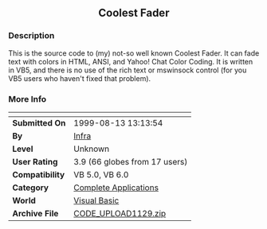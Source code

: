 ﻿<div align="center">

## Coolest Fader


</div>

### Description

This is the source code to (my) not-so well known Coolest Fader. It can fade text with colors in HTML, ANSI, and Yahoo! Chat Color Coding. It is written in VB5, and there is no use of the rich text or mswinsock control (for you VB5 users who haven't fixed that problem).
 
### More Info
 


<span>             |<span>
---                |---
**Submitted On**   |1999-08-13 13:13:54
**By**             |[Infra](https://github.com/Planet-Source-Code/PSCIndex/blob/master/ByAuthor/infra.md)
**Level**          |Unknown
**User Rating**    |3.9 (66 globes from 17 users)
**Compatibility**  |VB 5\.0, VB 6\.0
**Category**       |[Complete Applications](https://github.com/Planet-Source-Code/PSCIndex/blob/master/ByCategory/complete-applications__1-27.md)
**World**          |[Visual Basic](https://github.com/Planet-Source-Code/PSCIndex/blob/master/ByWorld/visual-basic.md)
**Archive File**   |[CODE\_UPLOAD1129\.zip](https://github.com/Planet-Source-Code/infra-coolest-fader__1-3857/archive/master.zip)









